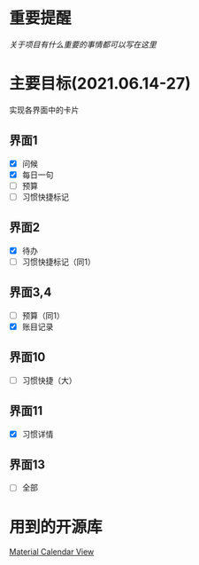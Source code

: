 # 重要提醒

*关于项目有什么重要的事情都可以写在这里*

# 主要目标(2021.06.14-27)

实现各界面中的卡片

## 界面1
- [x] 问候
- [x] 每日一句
- [ ] 预算
- [ ] 习惯快捷标记
## 界面2
- [x] 待办
- [ ] 习惯快捷标记（同1）
## 界面3,4
- [ ] 预算（同1）
- [x] 账目记录
## 界面10
- [ ] 习惯快捷（大）
## 界面11
- [x] 习惯详情
## 界面13
- [ ] 全部

# 用到的开源库

[Material Calendar View](https://github.com/prolificinteractive/material-calendarview)

